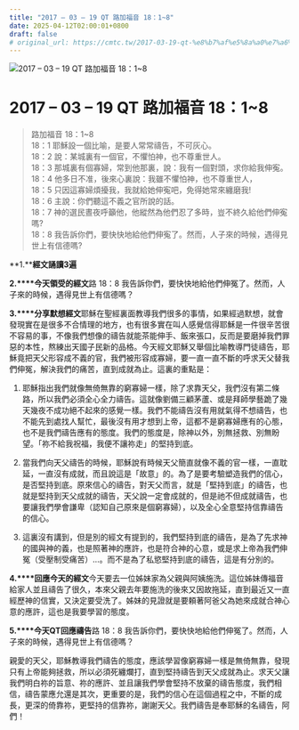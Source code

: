 ```yaml
---
title: "2017 – 03 – 19 QT 路加福音 18：1~8"
date: 2025-04-12T02:00:01+0800
draft: false
# original_url: https://cmtc.tw/2017-03-19-qt-%e8%b7%af%e5%8a%a0%e7%a6%8f%e9%9f%b3-18%ef%bc%9a18
---
```


![2017 – 03 – 19 QT 路加福音 18：1~8](/images/qt.jpg   "2017 – 03 – 19 QT 路加福音 18：1~8")

# 2017 – 03 – 19 QT 路加福音 18：1~8

> 路加福音 18：1~8  
> 18：1 耶穌設一個比喻，是要人常常禱告，不可灰心。  
> 18：2 說：某城裏有一個官，不懼怕神，也不尊重世人。  
> 18：3 那城裏有個寡婦，常到他那裏，說：我有一個對頭，求你給我伸寃。  
> 18：4 他多日不准，後來心裏說：我雖不懼怕神，也不尊重世人，  
> 18：5 只因這寡婦煩擾我，我就給她伸寃吧，免得她常來纏磨我!  
> 18：6 主說：你們聽這不義之官所說的話。  
> 18：7 神的選民晝夜呼籲他，他縱然為他們忍了多時，豈不終久給他們伸寃嗎?  
> 18：8 我告訴你們，要快快地給他們伸寃了。然而，人子來的時候，遇得見世上有信德嗎?

**1.****經文誦讀3遍**

**2.****今天領受的經文**路 18：8 我告訴你們，要快快地給他們伸冤了。然而，人子來的時候，遇得見世上有信德嗎？

**3.****分享默想經文**耶穌在聖經裏面教導我們很多的事情，如果經過默想，就會發現實在是很多不合情理的地方，也有很多實在叫人感覺信得耶穌是一件很辛苦很不容易的事，不像我們想像的禱告就能茶能伸手、飯來張口，反而是要磨掉我們罪惡的本性，熬練出天國子民新的品格。今天經文耶穌又舉個比喻教導門徒禱告，耶穌竟把天父形容成不義的官，我們被形容成寡婦，要一直一直不斷的呼求天父替我們伸冤，解決我們的痛苦，直到成就為止。這裏的重點是：

1. 耶穌指出我們就像無倚無靠的窮寡婦一樣，除了求靠天父，我們沒有第二條路，所以我們必須全心全力禱告。這就像劉備三顧茅蘆、或是拜師學藝跪了幾天幾夜不成功絕不起來的感覺一樣。我們不能禱告沒有用就氣得不想禱告，也不能先到處找人幫忙，最後沒有用才想到上帝，這都不是窮寡婦應有的心態，也不是我們禱告應有的態度。我們的態度是，除神以外，別無拯救、別無盼望。「祢不給我祝福，我便不讓祢走」的堅持到底。

2. 當我們向天父禱告的時候，耶穌說有時候天父簡直就像不義的官一樣，一直耽延，一直沒有成就，而且說這是「故意」的。為了是要考驗塑造我們的信心，是否堅持到底。原來信心的禱告，對天父而言，就是「堅持到底」的禱告，也就是堅持到天父成就的禱告，天父說一定會成就的，但是祂不但成就禱告，也要讓我們學會謙卑（認知自己原來是個窮寡婦），以及全心全意堅持信靠禱告的信心。

3. 這裏沒有講到，但是別的經文有提到的，我們堅持到底的禱告，是為了先求神的國與神的義，也是照著神的應許，也是符合神的心意，或是求上帝為我們伸冤（受壓制受痛苦）…。而不是為了私慾堅持到底的禱告，這是有分別的。

**4.****回應今天的經文**今天要去一位姊妹家為父親與阿姨施洗。這位姊妹傳福音給家人並且禱告了很久，本來父親去年要施洗的後來又因故拖延，直到最近又一直經歷神的信實，又決定要受洗了。姊妹的見證就是要頼著阿爸父為她來成就合神心意的應許，這也是我要學習的態度。

**5.****今天QT回應禱告**路 18：8 我告訴你們，要快快地給他們伸冤了。然而，人子來的時候，遇得見世上有信德嗎？

親愛的天父，耶穌教導我們禱告的態度，應該學習像窮寡婦一樣是無倚無靠，發現只有上帝能夠拯救，所以必須死纏爛打，直到堅持禱告到天父成就為止。求天父讓我們明白祢的旨意、祢的應許、並且讓我們學會堅持不放棄的禱告態度，我們相信，禱告蒙應允還是其次，更重要的是，我們的信心在這個過程之中，不斷的成長，更深的倚靠祢，更堅持的信靠祢，謝謝天父。我們禱告是奉耶穌的名禱告，阿們！